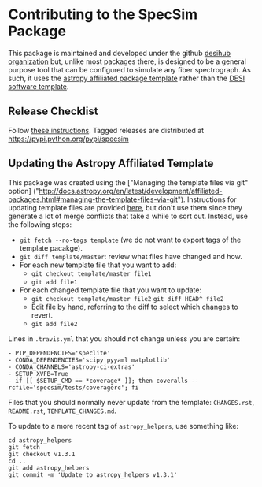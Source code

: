 Contributing to the SpecSim Package
===================================

This package is maintained and developed under the github [desihub organization](https://github.com/desihub) but, unlike most packages there, is designed to be a general purpose tool that can be configured to simulate any fiber spectrograph.  As such, it uses the [astropy affiliated package template](http://docs.astropy.org/en/latest/development/affiliated-packages.html) rather than the [DESI software template](https://github.com/desihub/desitemplate).

Release Checklist
-----------------

Follow [these instructions](http://docs.astropy.org/en/latest/development/affiliated-packages.html#releasing-an-affiliated-package).  Tagged releases are distributed at https://pypi.python.org/pypi/specsim

Updating the Astropy Affiliated Template
----------------------------------------

This package was created using the ["Managing the template files via git" option]
("http://docs.astropy.org/en/latest/development/affiliated-packages.html#managing-the-template-files-via-git").  Instructions for updating template files are provided [here](http://docs.astropy.org/en/latest/development/affiliated-packages.html#id3), but don't use them since they generate a lot of merge conflicts that take a while to sort out.  Instead, use the following steps:

* `git fetch --no-tags template` (we do not want to export tags of the template pacakge).
* `git diff template/master`: review what files have changed and how.
* For each new template file that you want to add:
  * `git checkout template/master file1`
  * `git add file1`
* For each changed template file that you want to update:
  * `git checkout template/master file2` `git diff HEAD^ file2`
  * Edit file by hand, referring to the diff to select which changes to revert.
  * `git add file2`

Lines in `.travis.yml` that you should not change unless you are certain:
```
- PIP_DEPENDENCIES='speclite'
- CONDA_DEPENDENCIES='scipy pyyaml matplotlib'
- CONDA_CHANNELS='astropy-ci-extras'
- SETUP_XVFB=True
- if [[ $SETUP_CMD == *coverage* ]]; then coveralls --rcfile='specsim/tests/coveragerc'; fi
```

Files that you should normally never update from the template: `CHANGES.rst`, `README.rst`, `TEMPLATE_CHANGES.md`.

To update to a more recent tag of `astropy_helpers`, use something like:
```
cd astropy_helpers
git fetch
git checkout v1.3.1
cd ..
git add astropy_helpers
git commit -m 'Update to astropy_helpers v1.3.1'
```
